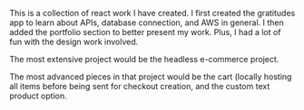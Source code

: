 This is a collection of react work I have created. 
I first created the gratitudes app to learn about APIs, database connection, and AWS in general.
I then added the portfolio section to better present my work. Plus, I had a lot of fun with the design work involved.

The most extensive project would be the headless e-commerce project.

The most advanced pieces in that project would be the cart (locally hosting all items before being sent for checkout creation, and the custom text product option.
